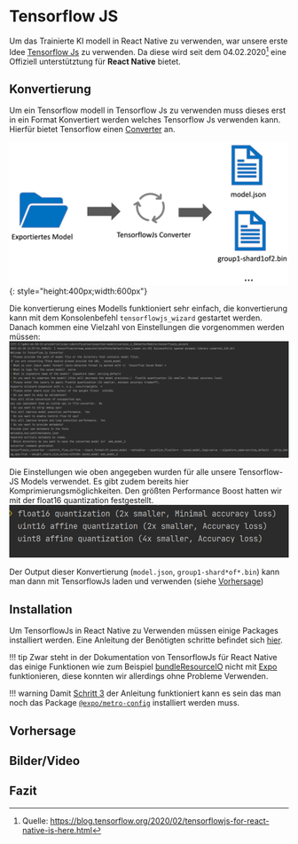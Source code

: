 # Tensorflow JS

Um das Trainierte KI modell in React Native zu verwenden, war unsere erste
Idee [Tensorflow Js](https://www.tensorflow.org/js) zu verwenden. Da diese wird seit dem 04.02.2020[^1] eine Offiziell
unterstütztung für **React Native** bietet.

## Konvertierung

Um ein Tensorflow modell in Tensorflow Js zu verwenden muss dieses erst in ein Format Konvertiert werden welches
Tensorflow Js verwenden kann. Hierfür bietet Tensorflow
einen [Converter](https://www.tensorflow.org/js/guide/conversion) an.

![TensorflowJS Konvertierung](../assets/images/app/convert_tensorflow_js.png){: style="height:400px;width:600px"}

Die konvertierung eines Modells funktioniert sehr einfach, die konvertierung kann mit dem
Konsolenbefehl `tensorflowjs_wizard` gestartet werden. Danach kommen eine Vielzahl von Einstellungen die vorgenommen
werden müssen:
![](../assets/images/konv.PNG)

Die Einstellungen wie oben angegeben wurden für alle unsere Tensorflow-JS Models verwendet. Es gibt zudem bereits hier
Komprimierungsmöglichkeiten. Den größten Performance Boost hatten wir mit der float16 quantization festgestellt.
![](../assets/images/small.PNG)

Der Output dieser Konvertierung (`model.json`, `group1-shard*of*.bin`) kann man dann mit TensorflowJs laden und
verwenden (siehe [Vorhersage](#vorhersage))

## Installation

Um TensorflowJs in React Native zu Verwenden müssen einige Packages installiert werden. Eine Anleitung der Benötigten
schritte befindet sich [hier](https://www.npmjs.com/package/@tensorflow/tfjs-react-native#expo-compatibility).

!!! tip Zwar steht in der Dokumentation von TensorflowJs für React Native das einige Funktionen wie zum
Beispiel [bundleResourceIO](https://js.tensorflow.org/api_react_native/latest/#bundleResourceIO) nicht
mit [Expo](https://expo.io/) funktionieren, diese konnten wir allerdings ohne Probleme Verwenden.

!!! warning Damit [Schritt 3](https://www.npmjs.com/package/@tensorflow/tfjs-react-native#step-3-configure-metro) der
Anleitung funktioniert kann es sein das man noch das
Package [`@expo/metro-config`](https://www.npmjs.com/package/@expo/metro-config) installiert werden muss.

## Vorhersage

## Bilder/Video

## Fazit

[^1]: Quelle: https://blog.tensorflow.org/2020/02/tensorflowjs-for-react-native-is-here.html
